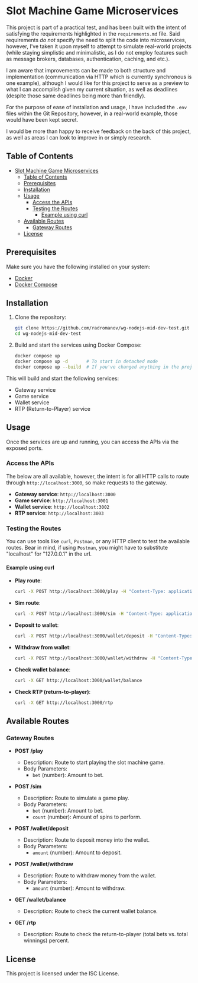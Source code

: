 # Slot Machine Game Microservices

This project is part of a practical test, and has been built with the intent of satisfying the requirements highlighted in the `requirements.md` file. Said requirements _do not_ specify the need to split the code into microservices, however, I've taken it upon myself to attempt to simulate real-world projects (while staying simplistic and minimalistic, as I do not employ features such as message brokers, databases, authentication, caching, and etc.).

I am aware that improvements can be made to both structure and implementation (communication via HTTP which is currently synchronous is one example), although I would like for this project to serve as a preview to what I can accomplish given my current situation, as well as deadlines (despite those same deadlines being more than friendly).

For the purpose of ease of installation and usage, I have included the `.env` files within the Git Repository, however, in a real-world example, those would have been kept secret.

I would be more than happy to receive feedback on the back of this project, as well as areas I can look to improve in or simply research.

## Table of Contents

- [Slot Machine Game Microservices](#slot-machine-game-microservices)
  - [Table of Contents](#table-of-contents)
  - [Prerequisites](#prerequisites)
  - [Installation](#installation)
  - [Usage](#usage)
    - [Access the APIs](#access-the-apis)
    - [Testing the Routes](#testing-the-routes)
      - [Example using curl](#example-using-curl)
  - [Available Routes](#available-routes)
    - [Gateway Routes](#gateway-routes)
  - [License](#license)

## Prerequisites

Make sure you have the following installed on your system:

- [Docker](https://docs.docker.com/get-docker/)
- [Docker Compose](https://docs.docker.com/compose/)

## Installation

1. Clone the repository:

   ```sh
   git clone https://github.com/radromanov/wg-nodejs-mid-dev-test.git
   cd wg-nodejs-mid-dev-test
   ```

2. Build and start the services using Docker Compose:

   ```sh
   docker compose up
   docker compose up -d       # To start in detached mode
   docker compose up --build  # If you've changed anything in the project, you have to rebuild the images
   ```

This will build and start the following services:

- Gateway service
- Game service
- Wallet service
- RTP (Return-to-Player) service

## Usage

Once the services are up and running, you can access the APIs via the exposed ports.

### Access the APIs

The below are all available, however, the intent is for all HTTP calls to route through `http://localhost:3000`, so make requests to the gateway.

- **Gateway service**: `http://localhost:3000`
- **Game service**: `http://localhost:3001`
- **Wallet service**: `http://localhost:3002`
- **RTP service**: `http://localhost:3003`

### Testing the Routes

You can use tools like `curl`, `Postman`, or any HTTP client to test the available routes. Bear in mind, if using `Postman`, you might have to substitute "localhost" for "127.0.0.1" in the url.

#### Example using curl

- **Play route**:

  ```sh
  curl -X POST http://localhost:3000/play -H "Content-Type: application/json" -d '{"bet": 100}'
  ```

- **Sim route**:

  ```sh
  curl -X POST http://localhost:3000/sim -H "Content-Type: application/json" -d '{"bet": 100, "count": 5}'
  ```

- **Deposit to wallet**:

  ```sh
  curl -X POST http://localhost:3000/wallet/deposit -H "Content-Type: application/json" -d '{"amount": 100}'
  ```

- **Withdraw from wallet**:

  ```sh
  curl -X POST http://localhost:3000/wallet/withdraw -H "Content-Type: application/json" -d '{"amount": 50}'
  ```

- **Check wallet balance**:

  ```sh
  curl -X GET http://localhost:3000/wallet/balance
  ```

- **Check RTP (return-to-player)**:

  ```sh
  curl -X GET http://localhost:3000/rtp
  ```

## Available Routes

### Gateway Routes

- **POST /play**

  - Description: Route to start playing the slot machine game.
  - Body Parameters:
    - `bet` (number): Amount to bet.

- **POST /sim**

  - Description: Route to simulate a game play.
  - Body Parameters:
    - `bet` (number): Amount to bet.
    - `count` (number): Amount of spins to perform.

- **POST /wallet/deposit**

  - Description: Route to deposit money into the wallet.
  - Body Parameters:
    - `amount` (number): Amount to deposit.

- **POST /wallet/withdraw**

  - Description: Route to withdraw money from the wallet.
  - Body Parameters:
    - `amount` (number): Amount to withdraw.

- **GET /wallet/balance**

  - Description: Route to check the current wallet balance.

- **GET /rtp**

  - Description: Route to check the return-to-player (total bets vs. total winnings) percent.

## License

This project is licensed under the ISC License.
